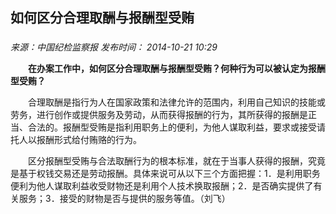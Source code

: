## 如何区分合理取酬与报酬型受贿

### 

_来源：中国纪检监察报_ _发布时间： 2014-10-21 10:29_

　　**在办案工作中，如何区分合理取酬与报酬型受贿？何种行为可以被认定为报酬型受贿？**

　　合理取酬是指行为人在国家政策和法律允许的范围内，利用自己知识的技能或劳务，进行创作或提供服务及劳动，从而获得报酬的行为，其所获得的报酬是正当、合法的。报酬型受贿是指利用职务上的便利，为他人谋取利益，要求或接受请托人以报酬形式给付贿赂的行为。

　　区分报酬型受贿与合法取酬行为的根本标准，就在于当事人获得的报酬，究竟是基于权钱交易还是劳动报酬。具体来说可从以下三个方面把握：1．是利用职务便利为他人谋取利益收受财物还是利用个人技术换取报酬；2．是否确实提供了有关服务；3．接受的财物是否与提供的服务等值。（刘飞）
